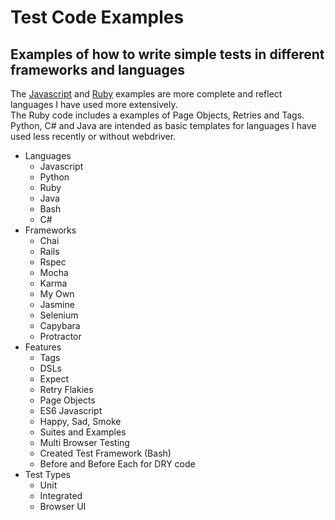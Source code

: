 # Test Code Examples

## Examples of how to write simple tests in different frameworks and languages

The [Javascript](https://github.com/durrantm/test_code_samples) and [Ruby](https://github.com/durrantm/test_code_samples/blob/master/spec_ruby_rspec_capybara_spec.rb) examples are more complete and reflect languages I have used more extensively.</br>
The Ruby code includes a examples of Page Objects, Retries and Tags.</br>
Python, C# and Java are intended as basic templates for languages I have used less recently or without webdriver.

- Languages
  - Javascript
  - Python
  - Ruby
  - Java
  - Bash
  - C#
- Frameworks
  - Chai 
  - Rails
  - Rspec
  - Mocha
  - Karma
  - My Own
  - Jasmine 
  - Selenium
  - Capybara
  - Protractor 
 - Features
   - Tags
   - DSLs
   - Expect
   - Retry Flakies
   - Page Objects
   - ES6 Javascript
   - Happy, Sad, Smoke
   - Suites and Examples
   - Multi Browser Testing  
   - Created Test Framework (Bash)
   - Before and Before Each for DRY code
 - Test Types
   - Unit
   - Integrated
   - Browser UI
</br>

